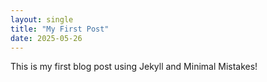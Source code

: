 ```yaml
---
layout: single
title: "My First Post"
date: 2025-05-26
---
```


This is my first blog post using Jekyll and Minimal Mistakes!
